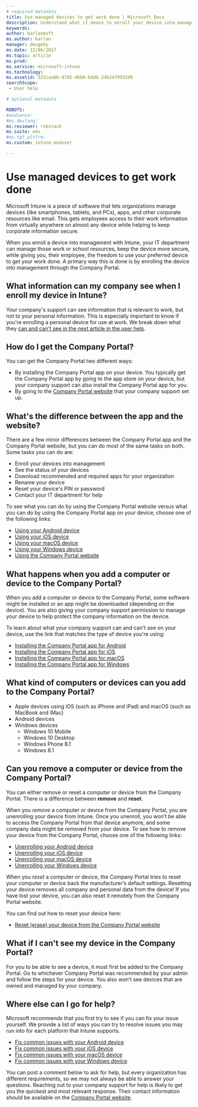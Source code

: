 ```yaml
---
# required metadata
title: Use managed devices to get work done | Microsoft Docs
description: Understand what it means to enroll your device into management with Intune.
keywords:
author: barlanmsft
ms.author: barlan
manager: dougeby
ms.date: 12/06/2017
ms.topic: article
ms.prod:
ms.service: microsoft-intune
ms.technology:
ms.assetid: 523caa6b-d792-4bb6-bddb-24b2479932d8
searchScope:
 - User help

# optional metadata

ROBOTS:  
#audience:
#ms.devlang:
ms.reviewer: robstack
ms.suite: ems
#ms.tgt_pltfrm:
ms.custom: intune-enduser

---
```


# Use managed devices to get work done
Microsoft Intune is a piece of software that lets organizations manage devices (like smartphones, tablets, and PCs),  apps, and other corporate resources like email. This gets employees access to their work information from virtually anywhere on almost any device while helping to keep corporate information secure.

When you enroll a device into management with Intune, your IT department can manage those work or school resources, keep the device more secure, while giving you, their employee, the freedom to use your preferred device to get your work done. A primary way this is done is by enrolling the device into management through the Company Portal.

## What information can my company see when I enroll my device in Intune?
Your company's support can see information that is relevant to work, but not to your personal information. This is especially important to know if you're enrolling a personal device for use at work. We break down what they [can and can't see in the next article in the user help](what-info-can-your-company-see-when-you-enroll-your-device-in-intune.md).

## How do I get the Company Portal?
You can get the Company Portal two different ways:

- By installing the Company Portal app on your device. You typically get the Company Portal app by going to the app store on your device, but your company support can also install the Company Portal app for you.
- By going to the [Company Portal website](https://portal.manage.microsoft.com#HelpDeskDialog) that your company support set up.

## What's the difference between the app and the website?
There are a few minor differences between the Company Portal app and the Company Portal website, but you can do most of the same tasks on both. Some tasks you can do are:

- Enroll your devices into management
- See the status of your devices
- Download recommended and required apps for your organization
- Rename your device
- Reset your device's PIN or password
- Contact your IT department for help

To see what you can do by using the Company Portal website versus what you can do by using the Company Portal app on your device, choose one of the following links:

- [Using your Android device](using-your-android-device-with-intune.md)
- [Using your iOS device](using-your-ios-device-with-intune.md)
- [Using your macOS device](using-your-macos-device-with-intune.md)
- [Using your Windows device](using-your-windows-device-with-intune.md)
- [Using the Company Portal website](using-the-intune-company-portal-website.md)

## What happens when you add a computer or device to the Company Portal?
When you add a computer or device to the Company Portal, some software might be installed or an app might be downloaded (depending on the device). You are also giving your company support permission to manage your device to help protect the company information on the device.

To learn about what your company support can and can't see on your device, use the link that matches the type of device you're using:

- [Installing the Company Portal app for Android](what-happens-if-you-install-the-company-portal-app-and-enroll-your-device-in-intune-android.md)
- [Installing the Company Portal app for iOS](what-happens-if-you-install-the-company-portal-app-and-enroll-your-device-in-intune-ios.md)
- [Installing the Company Portal app for macOS](what-happens-if-you-install-the-company-portal-app-and-enroll-your-device-in-intune-macos.md)
- [Installing the Company Portal app for Windows](what-happens-if-you-install-the-company-portal-app-and-enroll-your-device-in-intune-windows10.md)

## What kind of computers or devices can you add to the Company Portal?
-   Apple devices using iOS (such as iPhone and iPad) and macOS (such as MacBook and iMac)
-   Android devices
-   Windows devices
	-   Windows 10 Mobile
	-   Windows 10 Desktop
	-   Windows Phone 8.1
	-   Windows 8.1

## Can you remove a computer or device from the Company Portal?
You can either remove or reset a computer or device from the Company Portal. There is a difference between **remove** and **reset**.

When you *remove* a computer or device from the Company Portal, you are unenrolling your device from Intune. Once you unenroll, you won’t be able to access the Company Portal from that device anymore, and some company data might be removed from your device. To see how to remove your device from the Company Portal, choose one of the following links:

- [Unenrolling your Android device](unenroll-your-device-from-intune-android.md)
- [Unenrolling your iOS device](unenroll-your-device-from-intune-ios.md)
- [Unenrolling your macOS device](unenroll-your-device-from-intune-macos.md)
- [Unenrolling your Windows device](unenroll-your-device-from-intune-windows.md)

When you *reset* a computer or device, the Company Portal tries to reset your computer or device back the manufacturer’s default settings. Resetting your device removes all company and personal data from the device! If you have lost your device, you can also reset it remotely from the Company Portal website.

You can find out how to reset your device here:

- [Reset (erase) your device from the Company Portal website](reset-erase-your-device-cpwebsite.md)

## What if I can't see my device in the Company Portal?
For you to be able to see a device, it must first be added to the Company Portal. Go to whichever Company Portal was recommended by your admin and follow the steps for your device. You also won’t see devices that are owned and managed by your company.

## Where else can I go for help?
Microsoft recommends that you first try to see if you can fix your issue yourself. We provide a list of ways you can try to resolve issues you may run into for each platform that Intune supports.

- [Fix common issues with your Android device](troubleshoot-your-device-android.md)
- [Fix common issues with your iOS device](troubleshoot-your-device-ios.md)
- [Fix common issues with your macOS device](troubleshoot-your-device-macos.md)
- [Fix common issues with your Windows device](troubleshoot-your-device-windows.md)

You can post a comment below to ask for help, but every organization has different requirements, so we may not always be able to answer your questions. Reaching out to your company support for help is likely to get you the quickest and most relevant response. Their contact information should be available on the [Company Portal website](https://portal.manage.microsoft.com#HelpDeskDialog).
